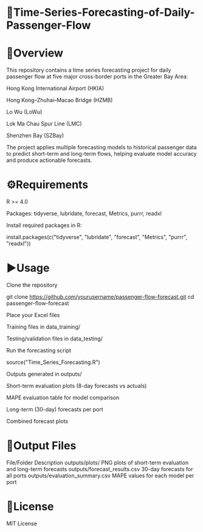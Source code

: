 # 🛂Time-Series-Forecasting-of-Daily-Passenger-Flow

# 📌Overview

This repository contains a time series forecasting project for daily passenger flow at five major cross-border ports in the Greater Bay Area:

Hong Kong International Airport (HKIA)

Hong Kong–Zhuhai–Macao Bridge (HZMB)

Lo Wu (LoWu)

Lok Ma Chau Spur Line (LMC)

Shenzhen Bay (SZBay)

The project applies multiple forecasting models to historical passenger data to predict short-term and long-term flows, helping evaluate model accuracy and produce actionable forecasts.


# ⚙️Requirements

R >= 4.0

Packages: tidyverse, lubridate, forecast, Metrics, purrr, readxl

Install required packages in R:

install.packages(c("tidyverse", "lubridate", "forecast", "Metrics", "purrr", "readxl"))

# ▶️Usage

Clone the repository

git clone https://github.com/yourusername/passenger-flow-forecast.git
cd passenger-flow-forecast


Place your Excel files

Training files in data_training/

Testing/validation files in data_testing/

Run the forecasting script

source("Time_Series_Forecasting.R")


Outputs generated in outputs/

Short-term evaluation plots (8-day forecasts vs actuals)

MAPE evaluation table for model comparison

Long-term (30-day) forecasts per port

Combined forecast plots

# 📄Output Files
File/Folder	Description
outputs/plots/	PNG plots of short-term evaluation and long-term forecasts
outputs/forecast_results.csv	30-day forecasts for all ports
outputs/evaluation_summary.csv	MAPE values for each model per port

# 📝License

MIT License
